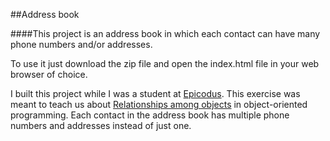 ##Address book

####This project is an address book in which each contact can have many phone numbers and/or addresses.

To use it just download the zip file and open the index.html file in your web browser of choice.

I built this project while I was a student at [Epicodus](http://www.epicodus.com/). This exercise was meant to teach us about [Relationships among objects](http://www.learnhowtoprogram.com/lessons/relationships-among-objects) in object-oriented programming. Each contact in the address book has multiple phone numbers and addresses instead of just one.

